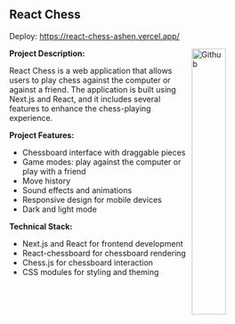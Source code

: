 <h2>React Chess</h2>

Deploy: https://react-chess-ashen.vercel.app/

<img width="35%" align="right" alt="Github" src="https://i.imgur.com/BhQVFrp.jpg" />

**Project Description:** 

React Chess is a web application that allows users to play chess against the computer or against a friend. The application is built using Next.js and React, and it includes several features to enhance the chess-playing experience.

**Project Features:**

-	Chessboard interface with draggable pieces
-	Game modes: play against the computer or play with a friend
-	Move history 
-	Sound effects and animations
-	Responsive design for mobile devices
-	Dark and light mode

**Technical Stack:**

-	Next.js and React for frontend development
-	React-chessboard for chessboard rendering 
-	Chess.js for chessboard interaction 
-	CSS modules for styling and theming


